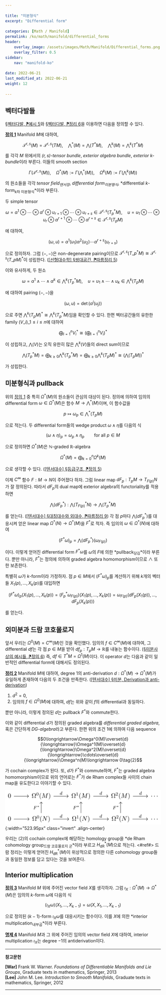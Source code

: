 ```yaml
---

title: "미분형식"
excerpt: "Differential form"

categories: [Math / Manifold]
permalink: /ko/math/manifold/differential_forms
header:
    overlay_image: /assets/images/Math/Manifold/Differential_forms.png
    overlay_filter: 0.5
sidebar: 
    nav: "manifold-ko"

date: 2022-06-21
last_modified_at: 2022-06-21
weight: 12

---
```


## 벡터다발들

[§벡터다발, ⁋예시 5](/ko/math/manifold/vector_bundles#ex5)와 [§벡터다발, ⁋정리 6](/ko/math/manifold/vector_bundles#thm6)을 이용하면 다음을 정의할 수 있다.

<div class="definition" markdown="1">

<ins id="df1">**정의 1**</ins> Manifold $M$에 대하여, 

$$\mathcal{T}^{r,s}(M)=\mathcal{T}^{r,s}(TM),\quad \bigwedge\nolimits^\ast(M)=\bigwedge(T^\ast M),\quad \bigwedge\nolimits^k(M)=\bigwedge\nolimits^k(T^\ast M)$$

를 각각 $M$ 위에서의 *$(r,s)$-tensor bundle*, *exterior algebra bundle*, *exterior $k$-bundle*이라 부른다. 이들의 smooth section

$$\Gamma\left(\mathcal{T}^{r,s}(M)\right),\quad\Omega^\ast(M):=\Gamma\left(\bigwedge\nolimits^\ast(M)\right),\quad\Omega^k(M):=\Gamma\left(\bigwedge\nolimits^k(M)\right)$$

의 원소들을 각각 *tensor field<sub>텐서장</sub>*, *differential form<sub>미분형식</sub>*, *differential $k$-form<sub>$k$차 미분형식</sub>*이라 부른다. 

</div>

두 simple tensor 

$$\omega=\alpha^1\otimes\cdots\otimes \alpha^r\otimes u_{r+1}\otimes\cdots\otimes u_{r+s}\in\mathcal{T}^{r,s}(T_p^\ast M),\quad u=u_1\otimes\cdots\otimes u_r\otimes \alpha^{r+1}\otimes\cdots\otimes \alpha^{r+s}\in\mathcal{T}^{r,s}(T_pM)$$

에 대하여, 

$$(\omega,u)=\alpha^1(u_1)\alpha^2(u_2)\cdots \alpha^{r+s}(u_{r+s})$$

으로 정의하자. 그럼 $(-,-)$은 non-degenerate pairing이므로 $\mathcal{T}^{r,s}(T\_p^\ast M)\cong\mathcal{T}^{r,s}(T\_pM)^\ast$이 성립한다. ([\[선형대수학\] §쌍대공간, ⁋따름정리 5](/ko/math/linear_algebra/dual_space#crl5))

이와 유사하게, 두 원소

$$\omega=\alpha^1\wedge\cdots\wedge \alpha^k\in \bigwedge\nolimits^k(T_p^\ast M),\quad u=u_1\wedge\cdots\wedge u_k\in\bigwedge\nolimits^k(T_pM)$$

에 대하여 pairing $(-,-)$을

$$(\omega, u)=\det\bigl(\alpha^i(u_j)\bigr)$$

으로 주면 $\bigwedge\nolimits^k(T_pM)^\ast\cong\bigwedge\nolimits^k(T_p^\ast M)$임을 확인할 수 있다. 한편 벡터공간들의 유한한 family $(V\_i)\_{1\leq i\leq n}$에 대하여

$$\bigoplus_{i=1}^n V_i^\ast\cong \left(\bigoplus_{i=1}^n V_i\right)^\ast$$

이 성립하고, $\bigwedge(V)$는 오직 유한히 많은 $\bigwedge\nolimits^k(V)$들의 direct sum이므로

$$\bigwedge(T_p^\ast M)=\bigoplus_{k\geq 0}\bigwedge\nolimits^k(T_p^\ast M)=\bigoplus_{k\geq 0}\bigwedge\nolimits^k(T_pM)^\ast\cong\left(\bigwedge(T_pM)\right)^\ast$$

가 성립한다. 

## 미분형식과 pullback

위의 [정의 1](#df1) 중 특히 $\Omega^\ast(M)$의 원소들이 관심의 대상이 된다. 정의에 의하여 임의의 differential form $\omega\in\Omega^\ast(M)$은 함수 $M\rightarrow\bigwedge\nolimits^\ast(M)$이며, 이 함수값을

$$p\mapsto \omega_p\in\bigwedge\nolimits^\ast(T_pM)$$

으로 적는다. 두 differential form들의 wedge product $\omega\wedge\eta$를 다음의 식

$$(\omega\wedge\eta)_p=\omega_p\wedge\eta_p\qquad\text{for all $p\in M$}$$

으로 정의하면 $\Omega^\ast(M)$은 $\mathbb{N}$-graded $\mathbb{R}$-algebra

$$\Omega^\ast(M)=\bigoplus_{k=0}^n\Omega^k(M)$$

으로 생각할 수 있다. ([\[텐서대수\] §등급구조, ⁋정의 5](/ko/math/tensor_algebra/graduation#df5)) 

이제 $C^\infty$ 함수 $F:M\rightarrow N$이 주어졌다 하자. 그럼 linear map $dF_p:T_pM\rightarrow T_{F(p)}N$가 잘 정의된다. 따라서 $dF_p$의 dual map에 exterior algebra의 functoriality를 적용하면

$$\bigwedge({dF}_p^\ast):\bigwedge(T_{F(p)}^\ast N)\rightarrow\bigwedge(T_p^\ast M)$$

를 얻는다. ([\[텐서대수\] §대칭대수와 외대수, ⁋따름정리 9](/ko/math/tensor_algebra/symmetric_and_exterior_algebras#crl9)) 각 점 $p$마다 $\bigwedge({dF}_p^\ast)$를 대응시켜 얻은 linear map $\Omega^\ast(N)\rightarrow\Omega^\ast(M)$을 $F^\ast$로 적자. 즉 임의의 $\omega\in\Omega^\ast(N)$에 대하여

$$(F^\ast\omega)_p=\bigwedge({dF}_p^\ast)(\omega_{F(p)})$$

이다. 이렇게 얻어진 differential form $F^\ast\omega$를 $\omega$의 $F$에 의한 *pullback<sub>당김</sub>*이라 부른다. 뿐만 아니라, $F^\ast$는 정의에 의하여 graded algebra homomorphism이므로 $\wedge$ 또한 보존한다.

특별히 $\omega$가 $k$-form이라 가정하자. 점 $p\in M$에서 $(F^\ast\omega)_p$를 계산하기 위해 $k$개의 벡터들 $X_1(p),\ldots, X_k(p)$를 대입하면

$$(F^\ast\omega)_p(X_1(p),\ldots, X_k(p))=(F^\ast_p\omega_{F(p)})\bigl(X_1(p),\ldots, X_k(p)\bigr)=\omega_{F(p)}\bigl(dF_p(X_1(p)), \ldots, dF_p(X_k(p))\bigr)$$

를 얻는다.

## 외미분과 드람 코호몰로지

앞서 우리는 $\Omega^0(M)=C^\infty(M)$인 것을 확인했다. 임의의 $f\in C^\infty(M)$에 대하여, 그 differential $df$는 각 점 $p\in M$을 받아 $df_p:T_pM\rightarrow\mathbb{R}$를 내놓는 함수이다. ([§미분사상의 예시들, ⁋정의 6](/ko/math/manifold/examples_of_differentials#df6)) 즉, $df\in T^\ast M=\Omega^1(M)$이다. 이 operator $d$는 다음과 같이 일반적인 differential form에 대해서도 정의된다.

<div class="proposition" markdown="1">

<ins id="thm2">**정리 2**</ins> Manifold $M$에 대하여, degree $1$의 anti-derivation $d:\Omega^\ast(M)\rightarrow\Omega^\ast(M)$가 유일하게 존재하여 다음의 두 조건을 만족한다. ([\[텐서대수\] §미분, Derivation과 anti-derivation](/ko/math/tensor_algebra/derivation#derivation%EA%B3%BC-anti-derivation))

1. $d^2=0$,
2. 임의의 $f\in\Omega^0(M)$에 대하여, $df$는 위와 같이 $f$의 differential과 동일하다.

뿐만 아니라, 이렇게 정의된 $d$는 pullback $F^\ast$와 commute한다.

</div>

이와 같이 differential $d$가 정의된 graded algebra를 *differential graded algebra*, 혹은 간단하게 *DG-algebra*라고 부른다. 한편 위의 조건 1에 의하여 다음 sequence

$$0\longrightarrow\Omega^0(M)\overset{d}{\longrightarrow}\Omega^1(M)\overset{d}{\longrightarrow}\Omega^2(M)\overset{d}{\longrightarrow}\cdots\overset{d}{\longrightarrow}\Omega^n(M)\longrightarrow 0\tag{2}$$

가 cochain complex가 된다. 또, $d$가 $F^\ast$와 commute하며, $F^\ast$는 graded algebra homomorphism이므로 위의 언어로는 $F^\ast$가 de Rham complex들 사이의 chain map을 유도한다고 이야기할 수 있다. 

![Chain_map_in_dR](/assets/images/Math/Manifold/Differential_forms-1.png){:width="523.95px" class="invert" .align-center}

우리는 (2)의 cochain complex에 해당하는 homology group을 *de Rham cohomology group<sub>드람 코호몰로지 군</sub>*이라 부르고 $H^\ast_\text{dR}(M)$으로 적는다. <#ref#> 드람 정리는 이렇게 얻어진 $H_\text{dR}^\ast(M)$이 위상적으로 정의한 다른 cohomology group들과 동일한 정보를 담고 있다는 것을 보여준다.

## Interior multiplication

<div class="definition" markdown="1">

<ins id="df3">**정의 3**</ins> Manifold $M$ 위에 주어진 vector field $X$를 생각하자. 그럼 $\iota_X:\Omega^\ast(M) \rightarrow\Omega^\ast(M)$은 임의의 $k$-form $\omega$에 다음의 식

$$(\iota_X\omega)(X_1,\ldots, X_{k-1})=\omega(X,X_1,\ldots, X_{k-1})$$

으로 정의된 $(k-1)$-form $\iota_X\omega$를 대응시키는 함수이다. 이를 $X$에 의한 *interior multiplication<sub>내부곱</sub>*이라 부른다. 

</div>

<div class="proposition" markdown="1">

<ins id="pp4">**명제 4**</ins> Manifold $M$과 그 위에 주어진 임의의 vector field $X$에 대하여, interior multiplication $\iota_X$는 degree $-1$의 antiderivation이다.

</div>


---

**참고문헌**

**[War]** Frank W. Warner. *Foundations of Differentiable Manifolds and Lie Groups*, Graduate texts in mathematics, Springer, 2013  
**[Lee]** John M. Lee. *Introduction to Smooth Manifolds*, Graduate texts in mathematics, Springer, 2012  

---
